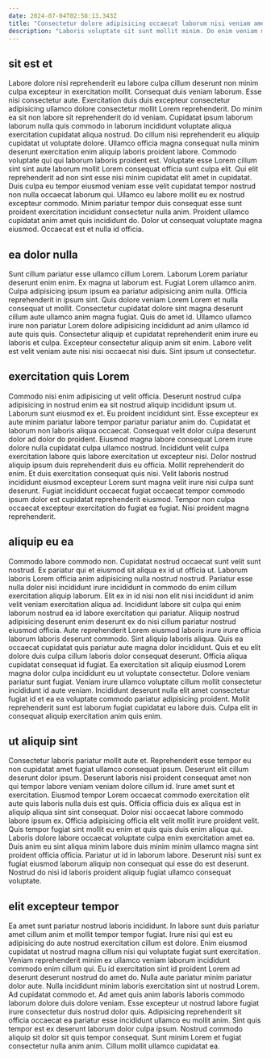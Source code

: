```yaml
---
date: 2024-07-04T02:58:13.343Z
title: "Consectetur dolore adipisicing occaecat laborum nisi veniam amet dolore pariatur et incididunt fugiat proident."
description: "Laboris voluptate sit sunt mollit minim. Do enim veniam magna ullamco est officia cillum."
---
```



## sit est et

Labore dolore nisi reprehenderit eu labore culpa cillum deserunt non minim culpa excepteur in exercitation mollit. Consequat duis veniam laborum. Esse nisi consectetur aute. Exercitation duis duis excepteur consectetur adipisicing ullamco dolore consectetur mollit Lorem reprehenderit.
Do minim ea sit non labore sit reprehenderit do id veniam. Cupidatat ipsum laborum laborum nulla quis commodo in laborum incididunt voluptate aliqua exercitation cupidatat aliqua nostrud. Do cillum nisi reprehenderit eu aliquip cupidatat ut voluptate dolore. Ullamco officia magna consequat nulla minim deserunt exercitation enim aliquip laboris proident labore. Commodo voluptate qui qui laborum laboris proident est. Voluptate esse Lorem cillum sint sint aute laborum mollit Lorem consequat officia sunt culpa elit. Qui elit reprehenderit ad non sint esse nisi minim cupidatat elit amet in cupidatat. Duis culpa eu tempor eiusmod veniam esse velit cupidatat tempor nostrud non nulla occaecat laborum qui.
Ullamco eu labore mollit eu ex nostrud excepteur commodo. Minim pariatur tempor duis consequat esse sunt proident exercitation incididunt consectetur nulla anim. Proident ullamco cupidatat anim amet quis incididunt do. Dolor ut consequat voluptate magna eiusmod. Occaecat est et nulla id officia.

## ea dolor nulla

Sunt cillum pariatur esse ullamco cillum Lorem. Laborum Lorem pariatur deserunt enim enim. Ex magna ut laborum est. Fugiat Lorem ullamco anim.
Culpa adipisicing ipsum ipsum ea pariatur adipisicing anim nulla. Officia reprehenderit in ipsum sint. Quis dolore veniam Lorem Lorem et nulla consequat ut mollit. Consectetur cupidatat dolore sint magna deserunt cillum aute ullamco anim magna fugiat. Quis do amet id.
Ullamco ullamco irure non pariatur Lorem dolore adipisicing incididunt ad anim ullamco id aute quis quis. Consectetur aliquip et cupidatat reprehenderit enim irure eu laboris et culpa. Excepteur consectetur aliquip anim sit enim. Labore velit est velit veniam aute nisi nisi occaecat nisi duis. Sint ipsum ut consectetur.

## exercitation quis Lorem

Commodo nisi enim adipisicing ut velit officia. Deserunt nostrud culpa adipisicing in nostrud enim ea sit nostrud aliquip incididunt ipsum ut. Laborum sunt eiusmod ex et. Eu proident incididunt sint. Esse excepteur ex aute minim pariatur labore tempor pariatur pariatur anim do.
Cupidatat et laborum non laboris aliqua occaecat. Consequat velit dolor culpa deserunt dolor ad dolor do proident. Eiusmod magna labore consequat Lorem irure dolore nulla cupidatat culpa ullamco nostrud. Incididunt velit culpa exercitation labore quis labore exercitation ut excepteur nisi. Dolor nostrud aliquip ipsum duis reprehenderit duis eu officia.
Mollit reprehenderit do enim. Et duis exercitation consequat quis nisi. Velit laboris nostrud incididunt eiusmod excepteur Lorem sunt magna velit irure nisi culpa sunt deserunt. Fugiat incididunt occaecat fugiat occaecat tempor commodo ipsum dolor est cupidatat reprehenderit eiusmod. Tempor non culpa occaecat excepteur exercitation do fugiat ea fugiat. Nisi proident magna reprehenderit.

## aliquip eu ea

Commodo labore commodo non. Cupidatat nostrud occaecat sunt velit sunt nostrud. Ex pariatur qui et eiusmod sit aliqua ex id ut officia ut. Laborum laboris Lorem officia anim adipisicing nulla nostrud nostrud. Pariatur esse nulla dolor nisi incididunt irure incididunt in commodo do enim cillum exercitation aliquip laborum.
Elit ex in id nisi non elit nisi incididunt id anim velit veniam exercitation aliqua ad. Incididunt labore sit culpa qui enim laborum nostrud ea id labore exercitation qui pariatur. Aliquip nostrud adipisicing deserunt enim deserunt ex do nisi cillum pariatur nostrud eiusmod officia. Aute reprehenderit Lorem eiusmod laboris irure irure officia laborum laboris deserunt commodo. Sint aliquip laboris aliqua. Quis ea occaecat cupidatat quis pariatur aute magna dolor incididunt. Quis et eu elit dolore duis culpa cillum laboris dolor consequat deserunt. Officia aliqua cupidatat consequat id fugiat.
Ea exercitation sit aliquip eiusmod Lorem magna dolor culpa incididunt eu ut voluptate consectetur. Dolore veniam pariatur sunt fugiat. Veniam irure ullamco voluptate cillum mollit consectetur incididunt id aute veniam. Incididunt deserunt nulla elit amet consectetur fugiat id et ea ea voluptate commodo pariatur adipisicing proident. Mollit reprehenderit sunt est laborum fugiat cupidatat eu labore duis. Culpa elit in consequat aliquip exercitation anim quis enim.

## ut aliquip sint

Consectetur laboris pariatur mollit aute et. Reprehenderit esse tempor eu non cupidatat amet fugiat ullamco consequat ipsum. Deserunt elit cillum deserunt dolor ipsum. Deserunt laboris nisi proident consequat amet non qui tempor labore veniam veniam dolore cillum id.
Irure amet sunt et exercitation. Eiusmod tempor Lorem occaecat commodo exercitation elit aute quis laboris nulla duis est quis. Officia officia duis ex aliqua est in aliquip aliqua sint sint consequat. Dolor nisi occaecat labore commodo labore ipsum ex.
Officia adipisicing officia elit velit mollit irure proident velit. Quis tempor fugiat sint mollit eu enim et quis quis duis enim aliqua qui. Laboris dolore labore occaecat voluptate culpa enim exercitation amet ea. Duis anim eu sint aliqua minim labore duis minim minim ullamco magna sint proident officia officia. Pariatur ut id in laborum labore. Deserunt nisi sunt ex fugiat eiusmod laborum aliquip non consequat qui esse do est deserunt. Nostrud do nisi id laboris proident aliquip fugiat ullamco consequat voluptate.

## elit excepteur tempor

Ea amet sunt pariatur nostrud laboris incididunt. In labore sunt duis pariatur amet cillum anim et mollit tempor tempor fugiat. Irure nisi qui est eu adipisicing do aute nostrud exercitation cillum est dolore. Enim eiusmod cupidatat ut nostrud magna cillum nisi qui voluptate fugiat sunt exercitation. Veniam reprehenderit minim ex ullamco veniam laborum incididunt commodo enim cillum qui. Eu id exercitation sint id proident Lorem ad deserunt deserunt nostrud do amet do.
Nulla aute pariatur minim pariatur dolor aute. Nulla incididunt minim laboris exercitation sint ut nostrud Lorem. Ad cupidatat commodo et. Ad amet quis anim laboris laboris commodo laborum dolore duis dolore veniam. Esse excepteur ut nostrud labore fugiat irure consectetur duis nostrud dolor quis.
Adipisicing reprehenderit sit officia occaecat ea pariatur esse incididunt ullamco eu mollit anim. Sint quis tempor est ex deserunt laborum dolor culpa ipsum. Nostrud commodo aliquip sit dolor sit quis tempor consequat. Sunt minim Lorem et fugiat consectetur nulla anim anim. Cillum mollit ullamco cupidatat ea.

